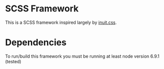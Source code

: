 # SCSS Framework

This is a SCSS framework inspired largely by [inuit.css](http://inuitcss.com/).


# Dependencies

To run/build this framework you must be running at least node version 6.9.1 (tested)

